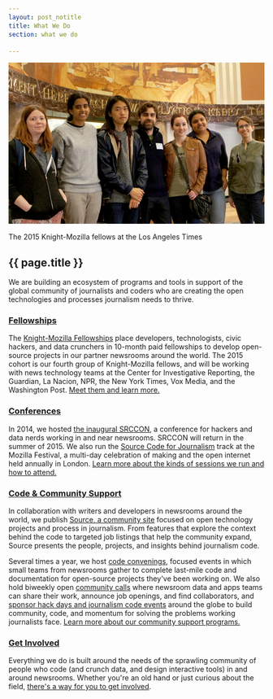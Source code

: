 ```yaml
---
layout: post_notitle
title: What We Do
section: what we do

---
```


<img src="/media/img/fellowsplaceholder.jpg" class="topline">
<p class="caption">The 2015 Knight-Mozilla fellows at the Los Angeles Times</p>
<h2>{{ page.title }}</h2
<p class="bodybig">We are building an ecosystem of programs and tools in support of the global community of journalists and coders who are creating the open technologies and processes journalism needs to thrive.</p>

### [Fellowships](fellowships/)

The [Knight-Mozilla Fellowships](fellowships/) place developers, technologists, civic hackers, and data crunchers in 10-month paid fellowships to develop open-source projects in our partner newsrooms around the world. The 2015 cohort is our fourth group of Knight-Mozilla fellows, and will be working with news technology teams at  the Center for Investigative Reporting, the Guardian, La Nacion, NPR, the New York Times, Vox Media, and the Washington Post. [Meet them and learn more.](fellowships/)

### [Conferences](conferences/)

In 2014, we hosted [the inaugural SRCCON](conferences/srccon.html), a conference for hackers and data nerds working in and near newsrooms. SRCCON will return in the summer of 2015. We also run the [Source Code for Journalism](conferences/mozfest.html) track at the Mozilla Festival, a multi-day celebration of making and the open internet held annually in London. [Learn more about the kinds of sessions we run and how to attend.](conferences/)

### [Code & Community Support](community/)

In collaboration with writers and developers in newsrooms around the world, we publish [Source, a community site](community/source.html) focused on open technology projects and process in journalism. From features that explore the context behind the code to targeted job listings that help the community expand, Source presents the people, projects, and insights behind journalism code. 

Several times a year, we host [code convenings](community/convenings.html), focused events in which small teams from newsrooms gather to complete last-mile code and documentation for open-source projects they've been working on. We also hold biweekly open [community calls](community/calls.html) where newsroom data and apps teams can share their work, announce job openings, and find collaborators, and [sponsor hack days and journalism code events](community/hackdays.html) around the globe to build community, code, and momentum for solving the problems working journalists face. [Learn more about our community support programs.](community/)

### [Get Involved](/getinvolved/)

Everything we do is built around the needs of the sprawling community of people who code (and crunch data, and design interactive tools) in and around newsrooms. Whether you're an old hand or just curious about the field, [there's a way for you to get involved](/getinvolved/).